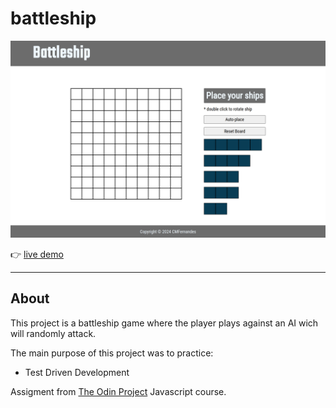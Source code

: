 # battleship

![](images/battleship-screenshot.png "")


:point_right: [live demo](https://cmfernandes.github.io/battleship/) 

---


## About

This project is a battleship game where the player plays against an AI wich will randomly attack.

The main purpose of this project was to practice:
- Test Driven Development


Assigment from [The Odin Project](https://www.theodinproject.com/lessons/node-path-javascript-battleship) Javascript course. 